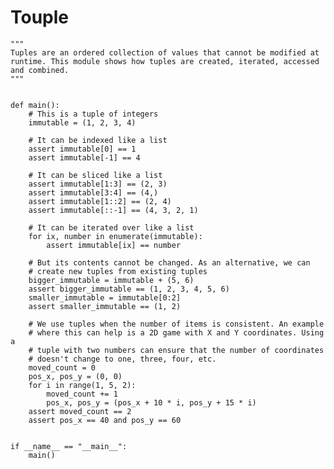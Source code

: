 Touple
======

    """
    Tuples are an ordered collection of values that cannot be modified at
    runtime. This module shows how tuples are created, iterated, accessed
    and combined.
    """


    def main():
        # This is a tuple of integers
        immutable = (1, 2, 3, 4)

        # It can be indexed like a list
        assert immutable[0] == 1
        assert immutable[-1] == 4

        # It can be sliced like a list
        assert immutable[1:3] == (2, 3)
        assert immutable[3:4] == (4,)
        assert immutable[1::2] == (2, 4)
        assert immutable[::-1] == (4, 3, 2, 1)

        # It can be iterated over like a list
        for ix, number in enumerate(immutable):
            assert immutable[ix] == number

        # But its contents cannot be changed. As an alternative, we can
        # create new tuples from existing tuples
        bigger_immutable = immutable + (5, 6)
        assert bigger_immutable == (1, 2, 3, 4, 5, 6)
        smaller_immutable = immutable[0:2]
        assert smaller_immutable == (1, 2)

        # We use tuples when the number of items is consistent. An example
        # where this can help is a 2D game with X and Y coordinates. Using a
        # tuple with two numbers can ensure that the number of coordinates
        # doesn't change to one, three, four, etc.
        moved_count = 0
        pos_x, pos_y = (0, 0)
        for i in range(1, 5, 2):
            moved_count += 1
            pos_x, pos_y = (pos_x + 10 * i, pos_y + 15 * i)
        assert moved_count == 2
        assert pos_x == 40 and pos_y == 60


    if __name__ == "__main__":
        main()
